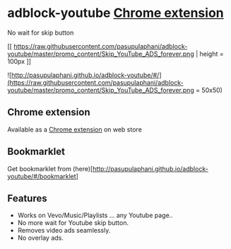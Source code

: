 # adblock-youtube [Chrome extension](https://chrome.google.com/webstore/detail/adblock-youtube/nlpakdfcpcjfhkonekdojjpnkaaododp)
No wait for skip button

[[ https://raw.githubusercontent.com/pasupulaphani/adblock-youtube/master/promo_content/Skip_YouTube_ADS_forever.png | height = 100px ]]

![http://pasupulaphani.github.io/adblock-youtube/#/](https://raw.githubusercontent.com/pasupulaphani/adblock-youtube/master/promo_content/Skip_YouTube_ADS_forever.png = 50x50)

## Chrome extension
Available as a [Chrome extension](https://chrome.google.com/webstore/detail/adblock-youtube/nlpakdfcpcjfhkonekdojjpnkaaododp) on web store

## Bookmarklet
Get bookmarklet from (here)[http://pasupulaphani.github.io/adblock-youtube/#/bookmarklet]

## Features
- Works on Vevo/Music/Playlists ... any Youtube page..
- No more wait for Youtube skip button.
- Removes video ads seamlessly.
- No overlay ads.

